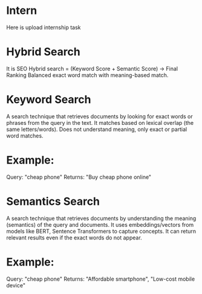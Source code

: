 # Intern
Here is upload internship task
# Hybrid Search
It is SEO
Hybrid search = (Keyword Score + Semantic Score) → Final Ranking
Balanced exact word match with meaning-based match.

# Keyword Search
A search technique that retrieves documents by looking for exact words or phrases from the query in the text.
It matches based on lexical overlap (the same letters/words).
Does not understand meaning, only exact or partial word matches.
# Example:
Query: "cheap phone"
Returns: "Buy cheap phone online"

# Semantics Search
A search technique that retrieves documents by understanding the meaning (semantics) of the query and documents.
It uses embeddings/vectors from models like BERT, Sentence Transformers to capture concepts.
It can return relevant results even if the exact words do not appear.
# Example:
Query: "cheap phone"
Returns: "Affordable smartphone", "Low-cost mobile device"
